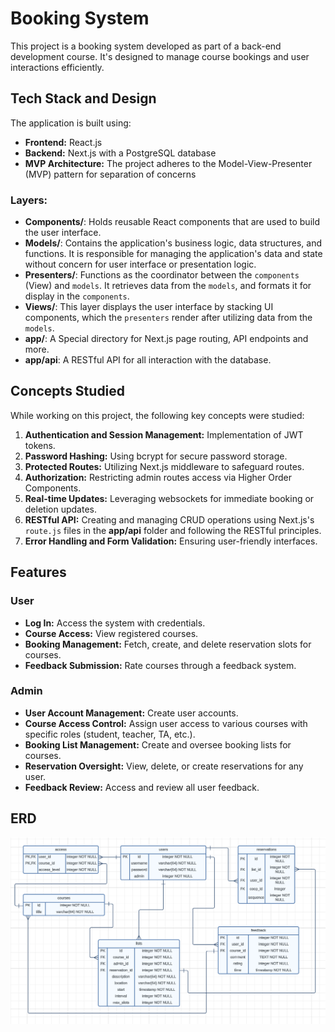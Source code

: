 # Booking System

This project is a booking system developed as part of a  back-end development course. It's designed to manage course bookings and user interactions efficiently.

## Tech Stack and Design

The application is built using:

- **Frontend:** React.js
- **Backend:** Next.js with a PostgreSQL database
- **MVP Architecture:** The project adheres to the Model-View-Presenter (MVP) pattern for separation of concerns

### Layers:

- **Components/**: Holds reusable React components that are used to build the user interface.
- **Models/**: Contains the application's business logic, data structures, and functions. It is responsible for managing the application's data and state without concern for user interface or presentation logic.
- **Presenters/**: Functions as the coordinator between the `components` (View) and `models`. It retrieves data from the `models`, and formats it for display in the `components`.
- **Views/**: This layer displays the user interface by stacking UI components, which the `presenters` render after utilizing data from the `models`.
- **app/**: A Special directory for Next.js page routing, API endpoints and more.
- **app/api**: A RESTful API for all interaction with the database.


## Concepts Studied

While working on this project, the following key concepts were studied:

1. **Authentication and Session Management:** Implementation of JWT tokens.
2. **Password Hashing:** Using bcrypt for secure password storage.
3. **Protected Routes:** Utilizing Next.js middleware to safeguard routes.
4. **Authorization:** Restricting admin routes access via Higher Order Components.
5. **Real-time Updates:** Leveraging websockets for immediate booking or deletion updates.
6. **RESTful API:** Creating and managing CRUD operations using Next.js's `route.js` files in the **app/api** folder and following the RESTful principles.
7. **Error Handling and Form Validation:** Ensuring user-friendly interfaces.

## Features

### User

- **Log In:** Access the system with credentials.
- **Course Access:** View registered courses.
- **Booking Management:** Fetch, create, and delete reservation slots for courses.
- **Feedback Submission:** Rate courses through a feedback system.

### Admin

- **User Account Management:** Create user accounts.
- **Course Access Control:** Assign user access to various courses with specific roles (student, teacher, TA, etc.).
- **Booking List Management:** Create and oversee booking lists for courses.
- **Reservation Oversight:** View, delete, or create reservations for any user.
- **Feedback Review:** Access and review all user feedback.

## ERD

![ERD](ERD.png)
